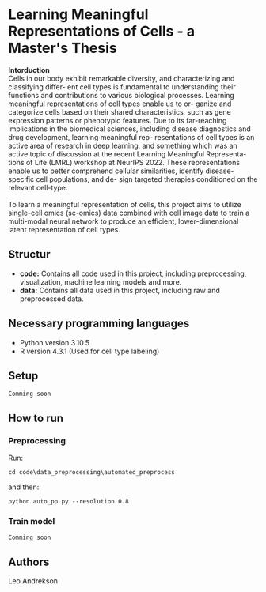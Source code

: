 # Learning Meaningful Representations of Cells - a Master's Thesis

**Intorduction**
<br>
Cells in our body exhibit remarkable diversity, and characterizing and classifying differ-
ent cell types is fundamental to understanding their functions and contributions to various
biological processes. Learning meaningful representations of cell types enable us to or-
ganize and categorize cells based on their shared characteristics, such as gene expression
patterns or phenotypic features. Due to its far-reaching implications in the biomedical
sciences, including disease diagnostics and drug development, learning meaningful rep-
resentations of cell types is an active area of research in deep learning, and something
which was an active topic of discussion at the recent Learning Meaningful Representa-
tions of Life (LMRL) workshop at NeurIPS 2022. These representations enable us to
better comprehend cellular similarities, identify disease-specific cell populations, and de-
sign targeted therapies conditioned on the relevant cell-type.
<br><br>
To learn a meaningful representation of cells, this project aims to utilize single-cell omics
(sc-omics) data combined with cell image data to train a multi-modal neural network to
produce an efficient, lower-dimensional latent representation of cell types.

## Structur
- **code:** Contains all code used in this project, including preprocessing, visualization, machine learning models and more.
- **data:** Contains all data used in this project, including raw and preprocessed data.

## Necessary programming languages
- Python version 3.10.5
- R version 4.3.1 (Used for cell type labeling)

## Setup
```
Comming soon
```

## How to run

### Preprocessing
Run:
```
cd code\data_preprocessing\automated_preprocess
```
and then:
```
python auto_pp.py --resolution 0.8
```

### Train model
```
Comming soon
```

## Authors
Leo Andrekson
